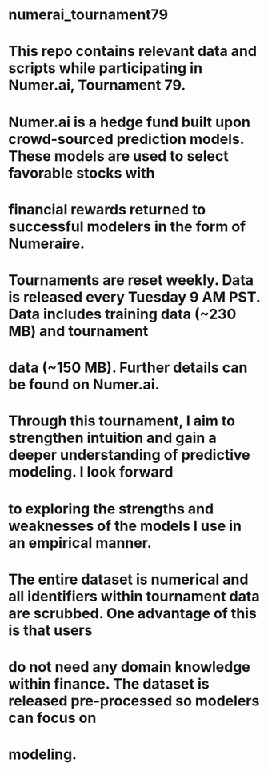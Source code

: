 # numerai_tournament79

# This repo contains relevant data and scripts while participating in Numer.ai, Tournament 79.
# Numer.ai is a hedge fund built upon crowd-sourced prediction models. These models are used to select favorable stocks with
# financial rewards returned to successful modelers in the form of Numeraire.

# Tournaments are reset weekly. Data is released every Tuesday 9 AM PST. Data includes training data (~230 MB) and tournament 
# data (~150 MB). Further details can be found on Numer.ai.

# Through this tournament, I aim to strengthen intuition and gain a deeper understanding of predictive modeling. I look forward
# to exploring the strengths and weaknesses of the models I use in an empirical manner. 

# The entire dataset is numerical and all identifiers within tournament data are scrubbed. One advantage of this is that users
# do not need any domain knowledge within finance. The dataset is released pre-processed so modelers can focus on 
# modeling. 

